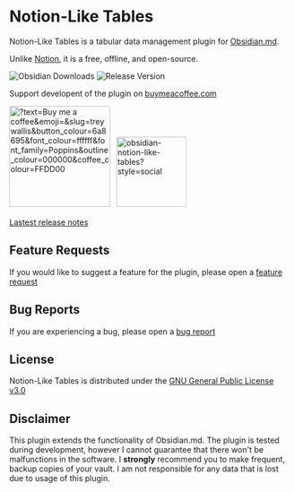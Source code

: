 # Notion-Like Tables

Notion-Like Tables is a tabular data management plugin for [Obsidian.md](https://obsidian.md/).

Unlike [Notion](https://www.notion.so/), it is a free, offline, and open-source.

![Obsidian Downloads](https://img.shields.io/badge/dynamic/json?logo=obsidian&color=%23483699&label=downloads&query=%24%5B%22notion-like-tables%22%5D.downloads&url=https%3A%2F%2Fraw.githubusercontent.com%2Fobsidianmd%2Fobsidian-releases%2Fmaster%2Fcommunity-plugin-stats.json) ![Release Version](https://img.shields.io/github/v/release/trey-wallis/obsidian-notion-like-tables)

Support developent of the plugin on [buymeacoffee.com](https://www.buymeacoffee.com/treywallis)

<a href="https://buymeacoffee.com/treywallis" target="_blank" rel="noopener">
<img width="180px" src="https://img.buymeacoffee.com/button-api/?text=Buy me a coffee&amp;emoji=&amp;slug=treywallis&amp;button_colour=6a8695&amp;font_colour=ffffff&amp;font_family=Poppins&amp;outline_colour=000000&amp;coffee_colour=FFDD00" referrerpolicy="no-referrer" alt="?text=Buy me a coffee&amp;emoji=&amp;slug=treywallis&amp;button_colour=6a8695&amp;font_colour=ffffff&amp;font_family=Poppins&amp;outline_colour=000000&amp;coffee_colour=FFDD00"></a>

<a href="https://github.com/trey-wallis/obsidian-notion-like-tables" target="_blank" rel="noopener">
<img width="125" style="padding:7px 7px 5px" src="https://img.shields.io/github/stars/trey-wallis/obsidian-notion-like-tables?style=social" referrerpolicy="no-referrer" alt="obsidian-notion-like-tables?style=social"></a>

[Lastest release notes](https://github.com/trey-wallis/obsidian-notion-like-tables/releases/tag/6.10.1)

## Feature Requests

If you would like to suggest a feature for the plugin, please open a [feature request](https://github.com/trey-wallis/obsidian-notion-like-tables/issues/new/choose)

## Bug Reports

If you are experiencing a bug, please open a [bug report](https://github.com/trey-wallis/obsidian-notion-like-tables/issues/new/choose)

## License

Notion-Like Tables is distributed under the [GNU General Public License v3.0](https://github.com/trey-wallis/obsidian-notion-like-tables/blob/master/LICENSE)

## Disclaimer

This plugin extends the functionality of Obsidian.md. The plugin is tested during development, however I cannot guarantee that there won't be malfunctions in the software. I **strongly** recommend you to make frequent, backup copies of your vault. I am not responsible for any data that is lost due to usage of this plugin.
